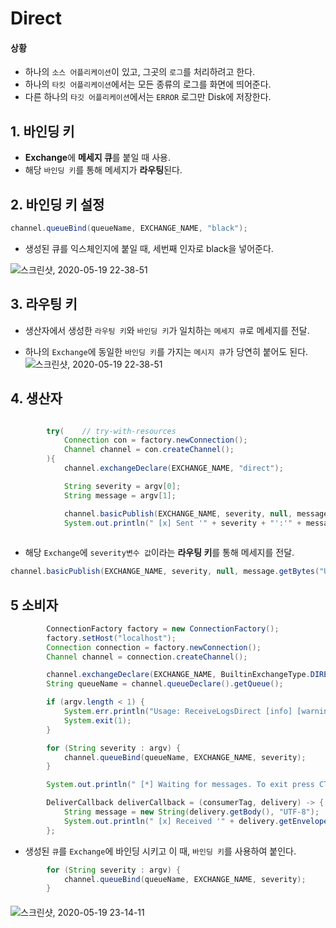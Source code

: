 

# Direct  

#### 상황  
* 하나의 `소스 어플리케이션`이 있고, 그곳의 `로그`를 처리하려고 한다.  
* 하나의 `타킷 어플리케이션`에서는 모든 종류의 로그를 화면에 띄어준다.  
* 다른 하나의 `타깃 어플리케이션`에서는 `ERROR` 로그만 Disk에 저장한다.  


## 1. 바인딩 키  

* **Exchange**에 **메세지 큐**를 붙일 때 사용.  
* 해당 `바인딩 키`를 통해 메세지가 **라우팅**된다.  

## 2. 바인딩 키 설정  
```java
channel.queueBind(queueName, EXCHANGE_NAME, "black");
```
* 생성된 큐를 익스체인지에 붙일 때, 세번째 인자로 black을 넣어준다.  

![스크린샷, 2020-05-19 22-38-51](https://user-images.githubusercontent.com/62331555/82333314-8984c700-9a21-11ea-9d18-bccd27f0f451.png)  

## 3. 라우팅 키  
* 생산자에서 생성한 `라우팅 키`와 `바인딩 키`가 일치하는 `메세지 큐`로 메세지를 전달.  

* 하나의 `Exchange`에 동일한 `바인딩 키`를 가지는 `메시지 큐`가 당연히 붙어도 된다.  
![스크린샷, 2020-05-19 22-38-51](https://user-images.githubusercontent.com/62331555/82333641-f4ce9900-9a21-11ea-83b8-66da43b22583.png)  


## 4. 생산자  

```java

        try(    // try-with-resources
            Connection con = factory.newConnection();
            Channel channel = con.createChannel();
        ){
            channel.exchangeDeclare(EXCHANGE_NAME, "direct");

            String severity = argv[0];
            String message = argv[1];

            channel.basicPublish(EXCHANGE_NAME, severity, null, message.getBytes("UTF-8"));
            System.out.println(" [x] Sent '" + severity + "':'" + message + "'");
             
```

* 해당 `Exchange`에 `severity변수 값`이라는 **라우팅 키**를 통해 메세지를 전달.   
```java
channel.basicPublish(EXCHANGE_NAME, severity, null, message.getBytes("UTF-8"));  
```

## 5 소비자 
```java
        ConnectionFactory factory = new ConnectionFactory();
        factory.setHost("localhost");
        Connection connection = factory.newConnection();
        Channel channel = connection.createChannel();

        channel.exchangeDeclare(EXCHANGE_NAME, BuiltinExchangeType.DIRECT);
        String queueName = channel.queueDeclare().getQueue();

        if (argv.length < 1) {
            System.err.println("Usage: ReceiveLogsDirect [info] [warning] [error]");
            System.exit(1);
        }

        for (String severity : argv) {
            channel.queueBind(queueName, EXCHANGE_NAME, severity);
        }

        System.out.println(" [*] Waiting for messages. To exit press CTRL+C");

        DeliverCallback deliverCallback = (consumerTag, delivery) -> {
            String message = new String(delivery.getBody(), "UTF-8");
            System.out.println(" [x] Received '" + delivery.getEnvelope().getRoutingKey() + "':'" + message + "'");
        };
```

* 생성된 `큐`를 `Exchange`에 바인딩 시키고 이 때, `바인딩 키`를 사용하여 붙인다.  

```java
        for (String severity : argv) {
            channel.queueBind(queueName, EXCHANGE_NAME, severity);
        }
```

#### 
![스크린샷, 2020-05-19 23-14-11](https://user-images.githubusercontent.com/62331555/82337432-b7203f00-9a26-11ea-9e89-a9ff2581c21f.png)  








